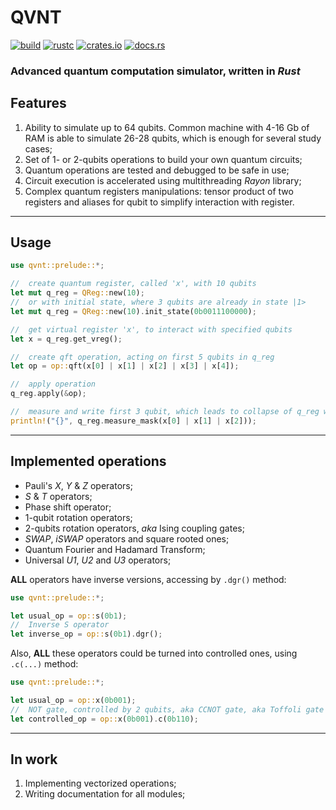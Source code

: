# QVNT

[![build](https://img.shields.io/github/workflow/status/MucTepDayH16/qvnt/Rust?style=for-the-badge&logo=github&label=build/tests)](https://github.com/MucTepDayH16/qvnt/actions/workflows/rust.yml)
[![rustc](https://img.shields.io/badge/rustc-1.40+-blue?style=for-the-badge&logo=rust)](https://www.rust-lang.org)
[![crates.io](https://img.shields.io/crates/v/qvnt?style=for-the-badge&logo=hackthebox&logoColor=white)](https://crates.io/crates/qvnt)
[![docs.rs](https://img.shields.io/docsrs/qvnt?style=for-the-badge&logo=rust)](https://docs.rs/qvnt/)

### Advanced quantum computation simulator, written in *Rust*


## Features
1. Ability to simulate up to 64 qubits.
   Common machine with 4-16 Gb of RAM is able to simulate 26-28 qubits, which is enough for several study cases;
2. Set of 1- or 2-qubits operations to build your own quantum circuits;
3. Quantum operations are tested and debugged to be safe in use;
4. Circuit execution is accelerated using multithreading *Rayon* library;
5. Complex quantum registers manipulations: tensor product of two registers and aliases for qubit to simplify interaction with register.

___
## Usage
```rust
use qvnt::prelude::*;

//  create quantum register, called 'x', with 10 qubits
let mut q_reg = QReg::new(10);
//  or with initial state, where 3 qubits are already in state |1>
let mut q_reg = QReg::new(10).init_state(0b0011100000);

//  get virtual register 'x', to interact with specified qubits
let x = q_reg.get_vreg();

//  create qft operation, acting on first 5 qubits in q_reg
let op = op::qft(x[0] | x[1] | x[2] | x[3] | x[4]);

//  apply operation
q_reg.apply(&op);

//  measure and write first 3 qubit, which leads to collapse of q_reg wave function
println!("{}", q_reg.measure_mask(x[0] | x[1] | x[2]));
```

___
## Implemented operations
* Pauli's *X*, *Y* & *Z* operators;
* *S* & *T* operators;
* Phase shift operator;
* 1-qubit rotation operators;
* 2-qubits rotation operators, *aka* Ising coupling gates;
* *SWAP*, *iSWAP* operators and square rooted ones;
* Quantum Fourier and Hadamard Transform;
* Universal *U1*, *U2* and *U3* operators;

__ALL__ operators have inverse versions, accessing by ```.dgr()``` method:
```rust
use qvnt::prelude::*;

let usual_op = op::s(0b1);
//  Inverse S operator
let inverse_op = op::s(0b1).dgr();
```

Also, __ALL__ these operators could be turned into controlled ones, using ```.c(...)``` method:
```rust
use qvnt::prelude::*;

let usual_op = op::x(0b001);
//  NOT gate, controlled by 2 qubits, aka CCNOT gate, aka Toffoli gate
let controlled_op = op::x(0b001).c(0b110);
```

___
## In work
1. Implementing vectorized operations;
3. Writing documentation for all modules;
